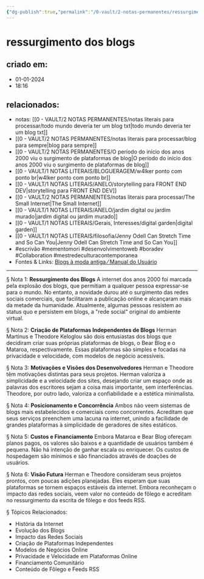 ```yaml
---
{"dg-publish":true,"permalink":"/0-vault/2-notas-permanentes/ressurgimento-dos-blogs/","tags":["permanente","escrivão","mementomori","desenvolvimentoweb","boradev","Collaboration","mestredeculturacontemporanea"],"dgHomeLink":true,"dgShowLocalGraph":true,"dgShowFileTree":true,"dgEnableSearch":true,"noteIcon":""}
---
```


# ressurgimento dos blogs

## criado em: 
- 01-01-2024
- 18:16
## relacionados:
- notas: [[0 - VAULT/2 NOTAS PERMANENTES/notas literais para processar/todo mundo deveria ter um blog txt\|todo mundo deveria ter um blog txt]]
- [[0 - VAULT/2 NOTAS PERMANENTES/notas literais para processar/blog para sempre\|blog para sempre]]
- [[0 - VAULT/2 NOTAS PERMANENTES/O período do início dos anos 2000 viu o surgimento de plataformas de blog\|O período do início dos anos 2000 viu o surgimento de plataformas de blog]]
- [[0 - VAULT/1 NOTAS LITERAIS/BLOGUERAGEM/w4lker ponto com ponto br\|w4lker ponto com ponto br]]
- [[0 - VAULT/1 NOTAS LITERAIS/ANELO/storytelling para FRONT END DEV\|storytelling para FRONT END DEV]]
- [[0 - VAULT/2 NOTAS PERMANENTES/notas literais para processar/The Small Internet\|The Small Internet]]
- [[0 - VAULT/1 NOTAS LITERAIS/ANELO/jardim digital ou jardim murado\|jardim digital ou jardim murado]]
- [[0 - VAULT/1 NOTAS LITERAIS/Gerais, Interesses/digital garden\|digital garden]]
- [[0 - VAULT/1 NOTAS LITERAIS/filosofia/Jenny Odell Can Stretch Time and So Can You\|Jenny Odell Can Stretch Time and So Can You]]
- #escrivão #mementomori #desenvolvimentoweb #boradev #Collaboration #mestredeculturacontemporanea 
- Fontes & Links: [Blogs à moda antiga ⁄ Manual do Usuário](https://manualdousuario.net/blogs-bear-mataroa/)
---

§ Nota 1: **Ressurgimento dos Blogs**
A internet dos anos 2000 foi marcada pela explosão dos blogs, que permitiam a qualquer pessoa expressar-se para o mundo. No entanto, a novidade durou até o surgimento das redes sociais comerciais, que facilitaram a publicação online e alcançaram mais da metade da humanidade. Atualmente, algumas pessoas resistem ao status quo e persistem em blogs, a "rede social" original do ambiente virtual.

§ Nota 2: **Criação de Plataformas Independentes de Blogs**
Herman Martinus e Theodore Keloglou são dois entusiastas dos blogs que decidiram criar suas próprias plataformas de blogs, o Bear Blog e o Mataroa, respectivamente. Essas plataformas são simples e focadas na privacidade e velocidade, com modelos de negócio acessíveis.

§ Nota 3: **Motivações e Visões dos Desenvolvedores**
Herman e Theodore têm motivações distintas para seus projetos. Herman valoriza a simplicidade e a velocidade dos sites, desejando criar um espaço onde as palavras dos escritores sejam a coisa mais importante, sem interferências. Theodore, por outro lado, valoriza a confiabilidade e a estética minimalista.

§ Nota 4: **Posicionamento e Concorrência**
Ambos não veem sistemas de blogs mais estabelecidos e comerciais como concorrentes. Acreditam que seus serviços preenchem uma lacuna na internet, unindo a facilidade de grandes plataformas à simplicidade de geradores de sites estáticos.

§ Nota 5: **Custos e Financiamento**
Embora Mataroa e Bear Blog ofereçam planos pagos, os valores são baixos e a quantidade de usuários também é pequena. Não há intenção de ganhar escala ou enriquecer. Os custos de hospedagem são mínimos e são financiados através de doações de usuários.

§ Nota 6: **Visão Futura**
Herman e Theodore consideram seus projetos prontos, com poucas adições planejadas. Eles esperam que suas plataformas se tornem espaços estáveis da internet. Embora reconheçam o impacto das redes sociais, veem valor no conteúdo de fôlego e acreditam no ressurgimento da escrita de fôlego e dos feeds RSS.

§ Tópicos Relacionados:
- História da Internet
- Evolução dos Blogs
- Impacto das Redes Sociais
- Criação de Plataformas Independentes
- Modelos de Negócios Online
- Privacidade e Velocidade em Plataformas Online
- Financiamento Comunitário
- Conteúdo de Fôlego e Feeds RSS
